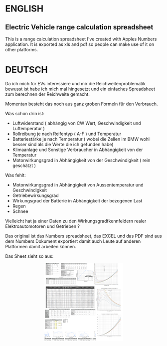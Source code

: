 ENGLISH
=======

Electric Vehicle range calculation spreadsheet
----------------------------------------------

This is a range calculation spreadsheet I've created with Apples Numbers application.
It is exported as xls and pdf so people can make use of it on other platforms.

DEUTSCH
=======

Da ich mich für EVs interessiere und mir die Reichweitenproblematik bewusst ist habe ich mich mal hingesetzt und ein einfaches Spreadsheet zum berechnen der Reichweite gemacht.

Momentan besteht das noch aus ganz groben Formeln für den Verbrauch.

Was schon drin ist:

- Luftwiderstand ( abhängig von CW Wert, Geschwindigkeit und Luftemperatur )
- Rollreibung je nach Reifentyp ( A-F ) und Temperatur
- Batteriestärke je nach Temperatur ( wobei die Zellen im BMW wohl besser sind als die Werte die ich gefunden habe)
- Klimaanlage und Sonstige Verbraucher in Abhängigkeit von der Temperatur
- Motorwirkungsgrad in Abhängigkeit von der Geschwindigkeit ( rein geschätzt )

Was fehlt:

- Motorwirkungsgrad in Abhängigkeit von Aussentemperatur und Geschwindigkeit
- Getriebewirkungsgrad
- Wirkungsgrad der Batterie in Abhängigkeit der bezogenen Last
- Regen
- Schnee

Vielleicht hat ja einer Daten zu den Wirkungsgradfkennfeldern realer Elektroautomotoren und Getrieben ? 

Das original ist das Numbers spreadsheet, das EXCEL und das PDF sind aus dem Numbers Dokument exportiert damit auch Leute auf anderen Platformen damit arbeiten können.

Das Sheet sieht so aus:

<img src="Images/Electric Vehicle Range.png" style="max-width: 50%; display: block; margin-left: auto; margin-right: auto;" /> 
